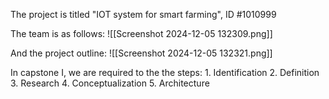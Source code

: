 The project is titled "IOT system for smart farming", ID #1010999

The team is as follows:
![[Screenshot 2024-12-05 132309.png]]

And the project outline:
![[Screenshot 2024-12-05 132321.png]]

In capstone I, we are required to the the steps:
	1. Identification
	2. Definition
	3. Research
	4. Conceptualization
	5. Architecture